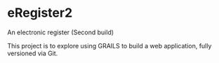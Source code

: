 eRegister2
==========

An electronic register (Second build)

This project is to explore using GRAILS to build a web application, fully versioned via Git.
